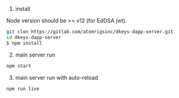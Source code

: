 1. install

Node version should be >= v12 (for EdDSA jwt).

```bash
git clon https://gitlab.com/atomrigsinc/dkeys-dapp-server.git
cd dkeys-dapp-server
$ npm install
```

2. main server run

```bash
npm start
```

3. main server run with auto-reload

```bash
npm run live
```
